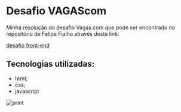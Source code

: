# Desafio VAGAScom

Minha resolução do desafio Vagas.com que pode ser encontrado no repositório de Felipe Fialho através deste link:

[desafio front-end](https://github.com/VAGAScom/desafio-front-end)

## Tecnologias utilizadas: 
  - html;
  - css;
  - javascript
  
![print](https://user-images.githubusercontent.com/59126841/87184232-04e65480-c2be-11ea-86a4-23bd0db0c88c.png)
